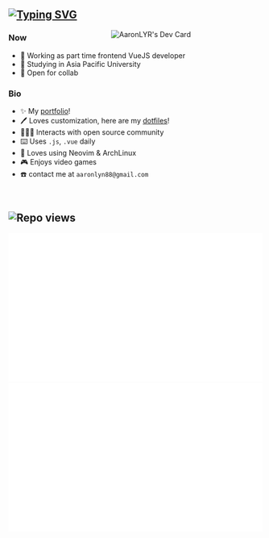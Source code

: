 [![Typing SVG](https://readme-typing-svg.demolab.com?font=Fira+Code+Mono&pause=1000&color=D280F7&width=435&lines=Hello%2C+I+am+a+web+dev+from+Malaysia)](https://git.io/typing-svg)
---
<a href="https://app.daily.dev/KuonDev"><img src="https://api.daily.dev/devcards/4470f31a8fff4cafa8ba1a3a0261fb16.png?r=qfj" align="right" width="300" alt="AaronLYR's Dev Card"/></a>
### Now
- 💼 Working as part time frontend VueJS developer
- 📘 Studying in Asia Pacific University
- 🤝 Open for collab

### Bio
- ✨ My [portfolio](https://kuon-dev-portfolio.vercel.app)!
- 🖊️ Loves customization, here are my [dotfiles](https://github.com/Kuon-dev/dotfiles)!
- 🧑‍🤝‍🧑 Interacts with open source community
- ⌨️ Uses `.js`, `.vue` daily
- 💙 Loves using Neovim & ArchLinux
- 🎮 Enjoys video games
- ☎️ contact me at `aaronlyn88@gmail.com`


<br>

![Repo views](https://visitor-badge.glitch.me/badge?page_id=kuon-dev.dotfiles&left_color=blue&right_color=purple)
---
![](https://raw.githubusercontent.com/Kuon-dev/github-stats/master/generated/overview.svg#gh-dark-mode-only)
![](https://raw.githubusercontent.com/Kuon-dev/github-stats/master/generated/languages.svg#gh-dark-mode-only)

